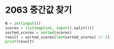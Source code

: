 # 2063 중간값 찾기



```python
N = int(input())
scores = list(map(int, input().split()))
sorted_scores = sorted(scores)
result = sorted_scores[len(sorted_scores) // 2]
print(result)
```

